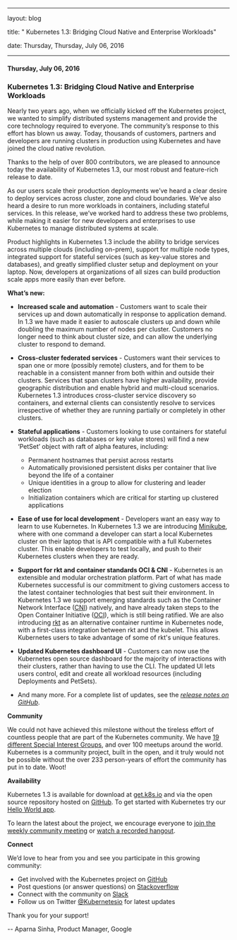 ---

   layout: blog

   title:  " Kubernetes 1.3: Bridging Cloud Native and Enterprise Workloads" 

   date:   Thursday,  Thursday, July 06, 2016 
 

   --- 
#### Thursday, July 06, 2016 
### Kubernetes 1.3: Bridging Cloud Native and Enterprise Workloads 
Nearly two years ago, when we officially kicked off the Kubernetes project, we wanted to simplify distributed systems management and provide the core technology required to everyone. The community’s response to this effort has blown us away. Today, thousands of customers, partners and developers are running clusters in production using Kubernetes and have joined the cloud native revolution.&nbsp;  
  
Thanks to the help of over 800 contributors, we are pleased to announce today the availability of Kubernetes 1.3, our most robust and feature-rich release to date.  
  
As our users scale their production deployments we’ve heard a clear desire to deploy services across cluster, zone and cloud boundaries. We’ve also heard a desire to run more workloads in containers, including stateful services. In this release, we’ve worked hard to address these two problems, while making it easier for new developers and enterprises to use Kubernetes to manage distributed systems at scale.  
  
Product highlights in Kubernetes 1.3 include the ability to bridge services across multiple clouds (including on-prem), support for multiple node types, integrated support for stateful services (such as key-value stores and databases), and greatly simplified cluster setup and deployment on your laptop. Now, developers at organizations of all sizes can build production scale apps more easily than ever before.  

  

**What’s new:**

- **Increased scale and automation** - Customers want to scale their services up and down automatically in response to application demand. In 1.3 we have made it easier to autoscale clusters up and down while doubling the maximum number of nodes per cluster. Customers no longer need to think about cluster size, and can allow the underlying cluster to respond to demand.

- **Cross-cluster federated services** - Customers want their services to span one or more (possibly remote) clusters, and for them to be reachable in a consistent manner from both within and outside their clusters. Services that span clusters have higher availability, provide geographic distribution and enable hybrid and multi-cloud scenarios. Kubernetes 1.3 introduces cross-cluster service discovery so containers, and external clients can consistently resolve to services irrespective of whether they are running partially or completely in other clusters.

- **Stateful applications** - Customers looking to use containers for stateful workloads (such as databases or key value stores) will find a new ‘PetSet’ object with raft of alpha features, including:

  - Permanent hostnames that persist across restarts
  - Automatically provisioned persistent disks per container that live beyond the life of a container
  - Unique identities in a group to allow for clustering and leader election
  - Initialization containers which are critical for starting up clustered applications
- **Ease of use for local development** - Developers want an easy way to learn to use Kubernetes. In Kubernetes 1.3 we are introducing [Minikube](https://github.com/kubernetes/minikube), where with one command a developer can start a local Kubernetes cluster on their laptop that is API compatible with a full Kubernetes cluster. This enable developers to test locally, and push to their Kubernetes clusters when they are ready.
- **Support for rkt and container standards OCI & CNI** - Kubernetes is an extensible and modular orchestration platform. Part of what has made Kubernetes successful is our commitment to giving customers access to the latest container technologies that best suit their environment. In Kubernetes 1.3 we support emerging standards such as the Container Network Interface ([CNI](https://github.com/containernetworking/cni)) natively, and have already taken steps to the Open Container Initiative ([OCI](https://github.com/opencontainers)), which is still being ratified. We are also introducing [rkt](https://github.com/coreos/rkt) as an alternative container runtime in Kubernetes node, with a first-class integration between rkt and the kubelet. This allows Kubernetes users to take advantage of some of rkt's unique features.
- **Updated Kubernetes dashboard UI** - Customers can now use the Kubernetes open source dashboard for the majority of interactions with their clusters, rather than having to use the CLI. The updated UI lets users control, edit and create all workload resources (including Deployments and PetSets).
- And many more. For a complete list of updates, see the [_release notes on GitHub_](https://github.com/kubernetes/kubernetes/releases/tag/v1.3.0).

**Community**

We could not have achieved this milestone without the tireless effort of countless people that are part of the Kubernetes community. We have [19 different Special Interest Groups](https://github.com/kubernetes/community/blob/master/README.md#special-interest-groups-sig), and over 100 meetups around the world. Kubernetes is a community project, built in the open, and it truly would not be possible without the over 233 person-years of effort the community has put in to date. Woot!

  

**Availability**

Kubernetes 1.3 is available for download at [get.k8s.io](http://get.k8s.io/)&nbsp;and via the open source repository hosted on [GitHub](http://github.com/kubernetes/kubernetes). To get started with Kubernetes try our [Hello World app](http://kubernetes.io/docs/hellonode/).

  

To learn the latest about the project, we encourage everyone to [join the weekly community meeting](https://groups.google.com/forum/#!forum/kubernetes-community-video-chat) or [watch a recorded hangout](https://www.youtube.com/playlist?list=PL69nYSiGNLP1pkHsbPjzAewvMgGUpkCnJ).&nbsp;

  

**Connect**

We’d love to hear from you and see you participate in this growing community:

- Get involved with the Kubernetes project on [GitHub](https://github.com/kubernetes/kubernetes)&nbsp;
- Post questions (or answer questions) on [Stackoverflow](https://stackoverflow.com/questions/tagged/kubernetes)&nbsp;
- Connect with the community on [Slack](http://slack.kubernetes.io/)
- Follow us on Twitter [@Kubernetesio](https://twitter.com/kubernetesio) for latest updates

  

Thank you for your support!&nbsp;

  

-- Aparna Sinha, Product Manager, Google

  

  

